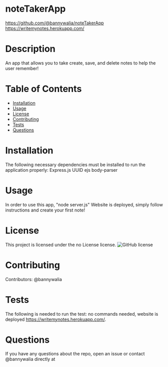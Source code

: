 
# noteTakerApp
https://github.com/@bannywalia/noteTakerApp
https://writemynotes.herokuapp.com/
# Description
An app that allows you to take create, save, and delete notes to help the user remember!
# Table of Contents 
* [Installation](#installation)
* [Usage](#usage)
* [License](#license)
* [Contributing](#contributing)
* [Tests](#tests)
* [Questions](#questions)
# Installation
The following necessary dependencies must be installed to run the application properly: Express.js UUID ejs body-parser
# Usage
In order to use this app, "node server.js" Website is deployed, simply follow instructions and create your first note!
# License
This project is licensed under the no License license. 
![GitHub license](https://img.shields.io/badge/license-MIT-blue.svg)
# Contributing
​Contributors: @bannywalia
# Tests
The following is needed to run the test: no commands needed, website is deployed
https://writemynotes.herokuapp.com/. 
# Questions
If you have any questions about the repo, open an issue or contact @bannywalia directly at
